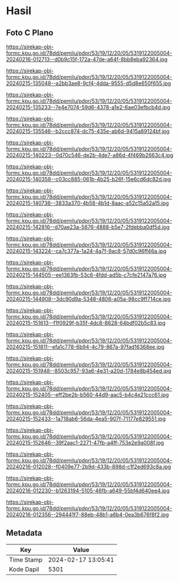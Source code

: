 # Hasil

## Foto C Plano

https://sirekap-obj-formc.kpu.go.id/78dd/pemilu/pdpr/53/19/12/20/05/5319122005004-20240216-012713--d0b9c15f-172a-47de-a64f-8bb8eba92364.jpg

https://sirekap-obj-formc.kpu.go.id/78dd/pemilu/pdpr/53/19/12/20/05/5319122005004-20240215-135048--a2bb3ae8-9cf4-4dda-9555-d5d8e650f655.jpg

https://sirekap-obj-formc.kpu.go.id/78dd/pemilu/pdpr/53/19/12/20/05/5319122005004-20240215-135233--7e4e7074-59d6-4378-a1e2-6ae03efbcb4d.jpg

https://sirekap-obj-formc.kpu.go.id/78dd/pemilu/pdpr/53/19/12/20/05/5319122005004-20240215-135546--b2ccc874-dc75-435e-ab6d-9415a89124bf.jpg

https://sirekap-obj-formc.kpu.go.id/78dd/pemilu/pdpr/53/19/12/20/05/5319122005004-20240215-140223--0d70c546-de2b-4de7-a86d-4f469b2663c4.jpg

https://sirekap-obj-formc.kpu.go.id/78dd/pemilu/pdpr/53/19/12/20/05/5319122005004-20240215-140358--c03cc885-061b-4b25-b26f-15e6cd6dc82d.jpg

https://sirekap-obj-formc.kpu.go.id/78dd/pemilu/pdpr/53/19/12/20/05/5319122005004-20240215-140736--3833a370-4b58-4b1d-8aac-a52c15a52a15.jpg

https://sirekap-obj-formc.kpu.go.id/78dd/pemilu/pdpr/53/19/12/20/05/5319122005004-20240215-142816--d70ae23a-5676-4888-b5e7-2fdebba0df5d.jpg

https://sirekap-obj-formc.kpu.go.id/78dd/pemilu/pdpr/53/19/12/20/05/5319122005004-20240215-143224--ca7c377a-1a24-4a7f-9ac8-57d0c96ff46a.jpg

https://sirekap-obj-formc.kpu.go.id/78dd/pemilu/pdpr/53/19/12/20/05/5319122005004-20240215-144505--ee1363fb-53c6-4fdd-ad5b-c7cfe2147a76.jpg

https://sirekap-obj-formc.kpu.go.id/78dd/pemilu/pdpr/53/19/12/20/05/5319122005004-20240215-144908--3dc90d9a-5348-4806-a05a-98cc9ff714ce.jpg

https://sirekap-obj-formc.kpu.go.id/78dd/pemilu/pdpr/53/19/12/20/05/5319122005004-20240215-151613--f1f0929f-b35f-4dc8-8628-64bdf02b5c83.jpg

https://sirekap-obj-formc.kpu.go.id/78dd/pemilu/pdpr/53/19/12/20/05/5319122005004-20240215-151811--efa1c778-6b94-4c79-867a-97fad16368ee.jpg

https://sirekap-obj-formc.kpu.go.id/78dd/pemilu/pdpr/53/19/12/20/05/5319122005004-20240215-151948--8503c957-93a6-4e31-a20d-1784e8b454ed.jpg

https://sirekap-obj-formc.kpu.go.id/78dd/pemilu/pdpr/53/19/12/20/05/5319122005004-20240215-152405--eff2be2b-b560-44d9-aac5-b4c4e21ccc61.jpg

https://sirekap-obj-formc.kpu.go.id/78dd/pemilu/pdpr/53/19/12/20/05/5319122005004-20240215-152433--1a718ab6-56da-4ea5-907f-71177e829551.jpg

https://sirekap-obj-formc.kpu.go.id/78dd/pemilu/pdpr/53/19/12/20/05/5319122005004-20240215-152646--39f2aac1-2271-47fb-a4ff-753e2e9a008f.jpg

https://sirekap-obj-formc.kpu.go.id/78dd/pemilu/pdpr/53/19/12/20/05/5319122005004-20240216-012028--f0409e77-2b9d-433b-898d-c1f2ed693c8a.jpg

https://sirekap-obj-formc.kpu.go.id/78dd/pemilu/pdpr/53/19/12/20/05/5319122005004-20240216-012230--b1263194-5105-46fb-a649-55bf4d640ee4.jpg

https://sirekap-obj-formc.kpu.go.id/78dd/pemilu/pdpr/53/19/12/20/05/5319122005004-20240216-012356--294441f7-88eb-48b1-a6b4-0ea3b676f8f2.jpg


## Metadata

| Key        | Value               |
| ---------- | ------------------- |
| Time Stamp | 2024-02-17 13:05:41 |
| Kode Dapil | 5301                |



